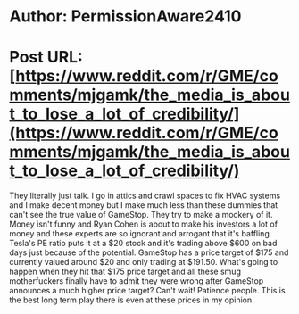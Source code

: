 # Author: PermissionAware2410
# Post URL: [https://www.reddit.com/r/GME/comments/mjgamk/the_media_is_about_to_lose_a_lot_of_credibility/](https://www.reddit.com/r/GME/comments/mjgamk/the_media_is_about_to_lose_a_lot_of_credibility/)


They literally just talk. I go in attics and crawl spaces to fix HVAC systems and I make decent money but I make much less than these dummies that can't see the true value of GameStop. They try to make a mockery of it. Money isn't funny and Ryan Cohen is about to make his investors a lot of money and these experts are so ignorant and arrogant that it's baffling. Tesla's PE ratio puts it at a $20 stock and it's trading above $600 on bad days just because of the potential. GameStop has a price target of $175 and currently valued around $20 and only trading at $191.50. What's going to happen when they hit that $175 price target and all these smug motherfuckers finally have to admit they were wrong after GameStop announces a much higher price target? Can't wait! Patience people. This is the best long term play there is even at these prices in my opinion.